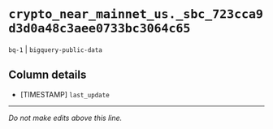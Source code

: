 # `crypto_near_mainnet_us._sbc_723cca9d3d0a48c3aee0733bc3064c65`
`bq-1` | `bigquery-public-data`

## Column details
* [TIMESTAMP] `last_update`

-------------------------------------------------------------------------------
*Do not make edits above this line.*
